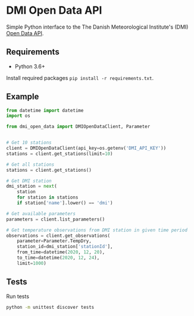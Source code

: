
# DMI Open Data API

Simple Python interface to the The Danish Meteorological Institute's (DMI) [Open Data API](https://confluence.govcloud.dk/display/FDAPI/Danish+Meteorological+Institute+-+Open+Data).

## Requirements

* Python 3.6+

Install required packages `pip install -r requirements.txt`.

## Example

```python
from datetime import datetime
import os

from dmi_open_data import DMIOpenDataClient, Parameter


# Get 10 stations
client = DMIOpenDataClient(api_key=os.getenv('DMI_API_KEY'))
stations = client.get_stations(limit=10)

# Get all stations
stations = client.get_stations()

# Get DMI station
dmi_station = next(
    station
    for station in stations
    if station['name'].lower() == 'dmi')

# Get available parameters
parameters = client.list_parameters()

# Get temperature observations from DMI station in given time period
observations = client.get_observations(
    parameter=Parameter.TempDry,
    station_id=dmi_station['stationId'],
    from_time=datetime(2020, 12, 20),
    to_time=datetime(2020, 12, 24),
    limit=1000)

```

## Tests

Run tests
```bash
python -m unittest discover tests
```

